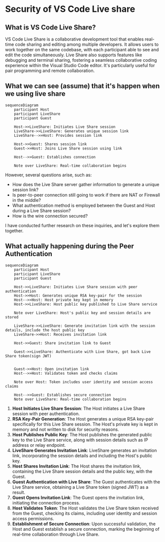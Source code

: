 # Security of VS Code Live share

## What is VS Code Live Share?

VS Code Live Share is a collaborative development tool that enables real-time code sharing and editing among multiple developers. It allows users to work together on the same codebase, with each participant able to see and edit the code simultaneously. Live Share also supports features like debugging and terminal sharing, fostering a seamless collaborative coding experience within the Visual Studio Code editor. It's particularly useful for pair programming and remote collaboration.

## What we can see (assume) that it's happen when we using live share

```mermaid
sequenceDiagram
    participant Host
    participant LiveShare
    participant Guest

    Host->>LiveShare: Initiates Live Share session
    LiveShare->>LiveShare: Generates unique session link
    LiveShare-->>Host: Provides session link

    Host->>Guest: Shares session link
    Guest->>Host: Joins Live Share session using link

    Host-->>Guest: Establishes connection

    Note over LiveShare: Real-time collaboration begins

```

However, several questions arise, such as:

- How does the Live Share server gather information to generate a unique session link?
- Is peer-to-peer connection still going to work if there are NAT or Firewall in the middle?
- What authentication method is employed between the Guest and Host during a Live Share session?
- How is the wire connection secured?

I have conducted further research on these inquiries, and let's explore them together.

## What actually happening during the Peer Authentication

```mermaid
sequenceDiagram
    participant Host
    participant LiveShare
    participant Guest

    Host->>LiveShare: Initiates Live Share session with peer authentication
    Host->>Host: Generates unique RSA key-pair for the session
    Host-->>Host: Host private key kept in memory
    Host->>LiveShare: Host public key published to Live Share service

    Note over LiveShare: Host's public key and session details are stored

    LiveShare->>LiveShare: Generate invitation link with the session details, include the host public key
    LiveShare->>Host: Receives invitation link

    Host->>Guest: Share invitation link to Guest

    Guest->>LiveShare: Authenticate with Live Share, got back Live Share token(sign JWT)


    Guest->>Host: Open invitation link
    Host-->>Host: Validates token and checks claims

    Note over Host: Token includes user identity and session access claims

    Host-->>Guest: Establishes secure connection
    Note over LiveShare: Real-time collaboration begins
```

1. **Host Initiates Live Share Session**:
   The Host initiates a Live Share session with peer authentication.
2. **RSA Key-Pair Generation**:
   The Host generates a unique RSA key-pair specifically for this Live Share session.
   The Host's private key is kept in memory and not written to disk for security reasons.
3. **Host Publishes Public Key**:
   The Host publishes the generated public key to the Live Share service, along with session details such as IP address or relay endpoint.
4. **LiveShare Generates Invitation Link**:
   LiveShare generates an invitation link, incorporating the session details and including the Host's public key.
5. **Host Shares Invitation Link**:
   The Host shares the invitation link, containing the Live Share session details and the public key, with the Guest.
6. **Guest Authentication with Live Share**:
   The Guest authenticates with the Live Share service, obtaining a Live Share token (signed JWT) as a result.
7. **Guest Opens Invitation Link**:
   The Guest opens the invitation link, initiating the connection process.
8. **Host Validates Token**:
   The Host validates the Live Share token received from the Guest, checking its claims, including user identity and session access permissions.
9. **Establishment of Secure Connection**:
   Upon successful validation, the Host and Guest establish a secure connection, marking the beginning of real-time collaboration through Live Share.

